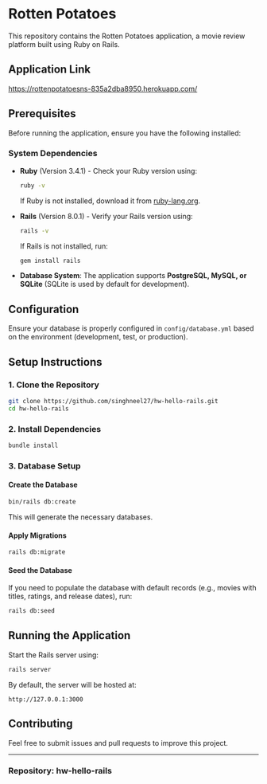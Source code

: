 # Rotten Potatoes

This repository contains the Rotten Potatoes application, a movie review platform built using Ruby on Rails.

## Application Link
https://rottenpotatoesns-835a2dba8950.herokuapp.com/

## Prerequisites
Before running the application, ensure you have the following installed:

### System Dependencies
- **Ruby** (Version 3.4.1) - Check your Ruby version using:
  ```sh
  ruby -v
  ```
  If Ruby is not installed, download it from [ruby-lang.org](https://www.ruby-lang.org/).

- **Rails** (Version 8.0.1) - Verify your Rails version using:
  ```sh
  rails -v
  ```
  If Rails is not installed, run:
  ```sh
  gem install rails
  ```

- **Database System**: The application supports **PostgreSQL, MySQL, or SQLite** (SQLite is used by default for development).

## Configuration
Ensure your database is properly configured in `config/database.yml` based on the environment (development, test, or production).

## Setup Instructions
### 1. Clone the Repository
```sh
git clone https://github.com/singhneel27/hw-hello-rails.git
cd hw-hello-rails
```

### 2. Install Dependencies
```sh
bundle install
```

### 3. Database Setup
#### Create the Database
```sh
bin/rails db:create
```
This will generate the necessary databases.

#### Apply Migrations
```sh
rails db:migrate
```

#### Seed the Database
If you need to populate the database with default records (e.g., movies with titles, ratings, and release dates), run:
```sh
rails db:seed
```

## Running the Application
Start the Rails server using:
```sh
rails server
```
By default, the server will be hosted at:
```
http://127.0.0.1:3000
```

## Contributing
Feel free to submit issues and pull requests to improve this project.

---
### Repository: hw-hello-rails

